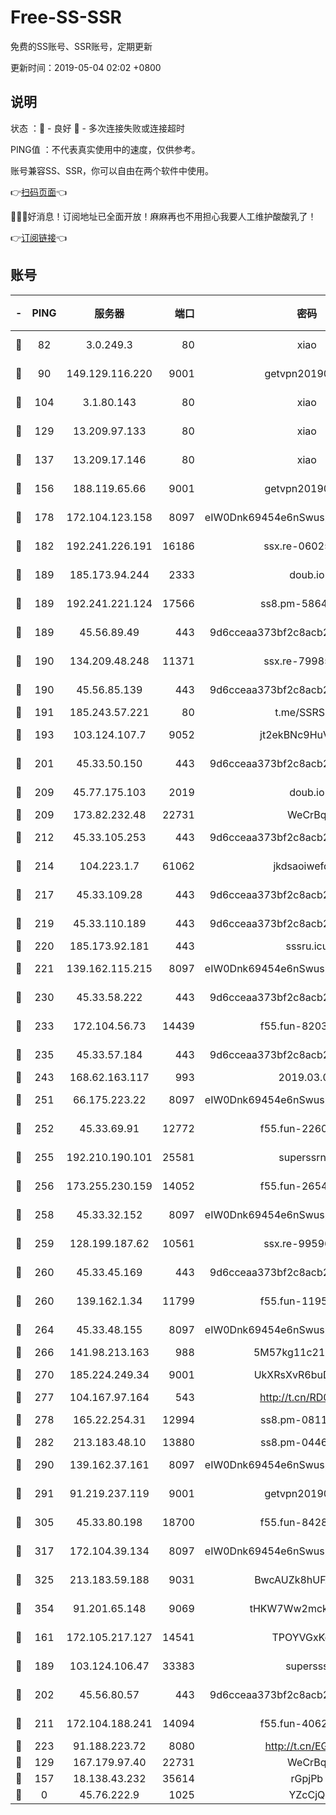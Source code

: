 # Free-SS-SSR

免费的SS账号、SSR账号，定期更新

更新时间：2019-05-04 02:02 +0800

## 说明

状态     ：🙂 - 良好 🙁 - 多次连接失败或连接超时

PING值   ：不代表真实使用中的速度，仅供参考。

账号兼容SS、SSR，你可以自由在两个软件中使用。

👉[扫码页面](https://liesauer.github.io/Free-SS-SSR/)👈

🎉🎉🎉好消息！订阅地址已全面开放！麻麻再也不用担心我要人工维护酸酸乳了！

👉[订阅链接](https://www.liesauer.net/yogurt/subscribe?ACCESS_TOKEN=DAYxR3mMaZAsaqUb)👈

## 账号

|-|PING|服务器|端口|密码|加密方式|区域|
|:----:|:----:|:-----:|-----:|:----:|:----:|:----:|
|🙂|82|3.0.249.3|80|xiao|aes-128-ctr|SG|
|🙂|90|149.129.116.220|9001|getvpn20190501|aes-256-cfb|CN|
|🙂|104|3.1.80.143|80|xiao|aes-128-ctr|SG|
|🙂|129|13.209.97.133|80|xiao|aes-128-ctr|KR|
|🙂|137|13.209.17.146|80|xiao|aes-128-ctr|KR|
|🙂|156|188.119.65.66|9001|getvpn20190501|aes-256-cfb|RU|
|🙂|178|172.104.123.158|8097|eIW0Dnk69454e6nSwuspv9DmS201tQ0D|aes-256-cfb|JP|
|🙂|182|192.241.226.191|16186|ssx.re-06025821|aes-256-cfb|US|
|🙂|189|185.173.94.244|2333|doub.io|aes-128-ctr|RU|
|🙂|189|192.241.221.124|17566|ss8.pm-58649429|aes-256-cfb|US|
|🙂|189|45.56.89.49|443|9d6cceaa373bf2c8acb22e60b6a58be6|aes-256-cfb|US|
|🙂|190|134.209.48.248|11371|ssx.re-79985465|aes-256-cfb|US|
|🙂|190|45.56.85.139|443|9d6cceaa373bf2c8acb22e60b6a58be6|aes-256-cfb|US|
|🙂|191|185.243.57.221|80|t.me/SSRSUB|rc4-md5|US|
|🙂|193|103.124.107.7|9052|jt2ekBNc9HuVtm2a|aes-256-cfb|US|
|🙂|201|45.33.50.150|443|9d6cceaa373bf2c8acb22e60b6a58be6|aes-256-cfb|US|
|🙂|209|45.77.175.103|2019|doub.io|aes-128-ctr|SG|
|🙂|209|173.82.232.48|22731|WeCrBq|rc4-md5|US|
|🙂|212|45.33.105.253|443|9d6cceaa373bf2c8acb22e60b6a58be6|aes-256-cfb|US|
|🙂|214|104.223.1.7|61062|jkdsaoiwefdsa|aes-256-cfb|US|
|🙂|217|45.33.109.28|443|9d6cceaa373bf2c8acb22e60b6a58be6|aes-256-cfb|US|
|🙂|219|45.33.110.189|443|9d6cceaa373bf2c8acb22e60b6a58be6|aes-256-cfb|US|
|🙂|220|185.173.92.181|443|sssru.icu|rc4-md5|RU|
|🙂|221|139.162.115.215|8097|eIW0Dnk69454e6nSwuspv9DmS201tQ0D|aes-256-cfb|JP|
|🙂|230|45.33.58.222|443|9d6cceaa373bf2c8acb22e60b6a58be6|aes-256-cfb|US|
|🙂|233|172.104.56.73|14439|f55.fun-82032578|aes-256-cfb|SG|
|🙂|235|45.33.57.184|443|9d6cceaa373bf2c8acb22e60b6a58be6|aes-256-cfb|US|
|🙂|243|168.62.163.117|993|2019.03.07|rc4-md5|US|
|🙂|251|66.175.223.22|8097|eIW0Dnk69454e6nSwuspv9DmS201tQ0D|aes-256-cfb|US|
|🙂|252|45.33.69.91|12772|f55.fun-22600142|aes-256-cfb|US|
|🙂|255|192.210.190.101|25581|superssrnet|aes-256-cfb|US|
|🙂|256|173.255.230.159|14052|f55.fun-26540200|aes-256-cfb|US|
|🙂|258|45.33.32.152|8097|eIW0Dnk69454e6nSwuspv9DmS201tQ0D|aes-256-cfb|US|
|🙂|259|128.199.187.62|10561|ssx.re-99596848|aes-256-cfb|SG|
|🙂|260|45.33.45.169|443|9d6cceaa373bf2c8acb22e60b6a58be6|aes-256-cfb|US|
|🙂|260|139.162.1.34|11799|f55.fun-11952434|aes-256-cfb|SG|
|🙂|264|45.33.48.155|8097|eIW0Dnk69454e6nSwuspv9DmS201tQ0D|aes-256-cfb|US|
|🙂|266|141.98.213.163|988|5M57kg11c214qDmK|chacha20|KR|
|🙂|270|185.224.249.34|9001|UkXRsXvR6buDMG2Y|aes-256-cfb|RU|
|🙂|277|104.167.97.164|543|http://t.cn/RD0D7sx|rc4-md5|CA|
|🙂|278|165.22.254.31|12994|ss8.pm-08118234|aes-256-cfb|SG|
|🙂|282|213.183.48.10|13880|ss8.pm-04464339|rc4-md5|RU|
|🙂|290|139.162.37.161|8097|eIW0Dnk69454e6nSwuspv9DmS201tQ0D|aes-256-cfb|SG|
|🙂|291|91.219.237.119|9001|getvpn20190501|aes-256-cfb|HU|
|🙂|305|45.33.80.198|18700|f55.fun-84280067|aes-256-cfb|US|
|🙂|317|172.104.39.134|8097|eIW0Dnk69454e6nSwuspv9DmS201tQ0D|aes-256-cfb|SG|
|🙂|325|213.183.59.188|9031|BwcAUZk8hUFAkDGN|aes-256-cfb|NL|
|🙂|354|91.201.65.148|9069|tHKW7Ww2mck9CHQG|aes-256-cfb|IT|
|🙂|161|172.105.217.127|14541|TPOYVGxKglpi|aes-256-cfb|JP|
|🙂|189|103.124.106.47|33383|supersss|aes-256-cfb|US|
|🙂|202|45.56.80.57|443|9d6cceaa373bf2c8acb22e60b6a58be6|aes-256-cfb|US|
|🙂|211|172.104.188.241|14094|f55.fun-40620335|aes-256-cfb|SG|
|🙂|223|91.188.223.72|8080|http://t.cn/EGJIyrl|rc4-md5|RU|
|🙁|129|167.179.97.40|22731|WeCrBq|rc4-md5|JP|
|🙁|157|18.138.43.232|35614|rGpjPb|rc4-md5|SG|
|🙁|0|45.76.222.9|1025|YZcCjQ|rc4-md5|JP|
